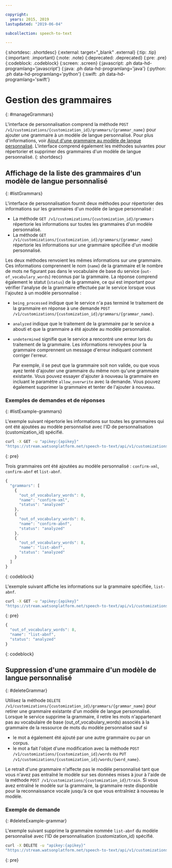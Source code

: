 ```yaml
---

copyright:
  years: 2015, 2019
lastupdated: "2019-06-04"

subcollection: speech-to-text

---
```


{:shortdesc: .shortdesc}
{:external: target="_blank" .external}
{:tip: .tip}
{:important: .important}
{:note: .note}
{:deprecated: .deprecated}
{:pre: .pre}
{:codeblock: .codeblock}
{:screen: .screen}
{:javascript: .ph data-hd-programlang='javascript'}
{:java: .ph data-hd-programlang='java'}
{:python: .ph data-hd-programlang='python'}
{:swift: .ph data-hd-programlang='swift'}

# Gestion des grammaires
{: #manageGrammars}

L'interface de personnalisation comprend la méthode `POST /v1/customizations/{customization_id}/grammars/{grammar_name}` pour ajouter une grammaire à un modèle de langue personnalisé. Pour plus d'informations, voir [Ajout d'une grammaire au modèle de langue personnalisé](/docs/services/speech-to-text?topic=speech-to-text-grammarAdd#addGrammar). L'interface comprend également les méthodes suivantes pour répertorier et supprimer des grammaires d'un modèle de langue personnalisé.
{: shortdesc}

## Affichage de la liste des grammaires d'un modèle de langue personnalisé
{: #listGrammars}

L'interface de personnalisation fournit deux méthodes pour répertorier des informations sur les grammaires d'un modèle de langue personnalisé :

-   La méthode `GET /v1/customizations/{customization_id}/grammars ` répertorie les informations sur toutes les grammaires d'un modèle personnalisé.
-   La méthode `GET /v1/customizations/{customization_id}/grammars/{grammar_name}` répertorie les informations sur une grammaire spécifiée d'un modèle personnalisé.

Les deux méthodes renvoient les mêmes informations sur une grammaire. Ces informations comprennent le nom (`name`) de la grammaire et le nombre de mots ne figurant pas dans le vocabulaire de base du service (`out-of_vocabulary_words`) reconnus par la grammaire. La réponse comprend également le statut (`status`) de la grammaire, ce qui est important pour vérifier l'analyse de la grammaire effectuée par le service lorsque vous l'ajoutez à un modèle personnalisé :

-   `being_processed` indique que le service n'a pas terminé le traitement de la grammaire en réponse à une demande `POST /v1/customizations/{customization_id}/grammars/{grammar_name}`.
-   `analyzed` indique que le traitement de la grammaire par le service a abouti et que la grammaire a été ajoutée au modèle personnalisé.
-   `undetermined` signifie que le service a rencontré une erreur lors du traitement de la grammaire. Les informations renvoyées pour la grammaire comprennent un message d'erreur indiquant comment corriger l'erreur.

    Par exemple, il se peut que la grammaire soit non valide, ou que vous ayez tenté d'ajouter une grammaire du même nom qu'une grammaire existante. Vous pouvez essayer d'ajouter à nouveau la grammaire en incluant le paramètre `allow_overwrite` avec la demande. Vous pouvez également supprimer la grammaire et tenter de l'ajouter à nouveau.

### Exemples de demandes et de réponses
{: #listExample-grammars}

L'exemple suivant répertorie les informations sur toutes les grammaires qui ont été ajoutées au modèle personnalisé avec l'ID de personnalisation (customization_id) spécifié.

```bash
curl -X GET -u "apikey:{apikey}"
"https://stream.watsonplatform.net/speech-to-text/api/v1/customizations/{customization_id}/grammars"
```
{: pre}

Trois grammaires ont été ajoutées au modèle personnalisé : `confirm-xml`, `confirm-abnf` et `list-abnf`.

```javascript
{
  "grammars": [
    {
      "out_of_vocabulary_words": 0,
      "name": "confirm-xml",
      "status": "analyzed"
    },
    {
      "out_of_vocabulary_words": 0,
      "name": "confirm-abnf",
      "status": "analyzed"
    },
    {
      "out_of_vocabulary_words": 8,
      "name": "list-abnf",
      "status": "analyzed"
    }
  ]
}
```
{: codeblock}

L'exemple suivant affiche les informations sur la grammaire spécifiée, `list-abnf`.

```bash
curl -X GET -u "apikey:{apikey}"
"https://stream.watsonplatform.net/speech-to-text/api/v1/customizations/{customization_id}/grammars/list-abnf"
```
{: pre}

```javascript
{
  "out_of_vocabulary_words": 8,
  "name": "list-abnf",
  "status": "analyzed"
}
```
{: codeblock}

## Suppression d'une grammaire d'un modèle de langue personnalisé
{: #deleteGrammar}

Utilisez la méthode `DELETE /v1/customizations/{customization_id}/grammars/{grammar_name}` pour retirer une grammaire existante d'un modèle de langue personnalisé. Lorsque le service supprime la grammaire, il retire les mots n'appartenant pas au vocabulaire de base (out_of_vocabulary_words) associés à la grammaire de la ressource de mots du modèle personnalisé sauf si

-   le mot a également été ajouté par une autre grammaire ou par un corpus.
-   le mot a fait l'objet d'une modification avec la méthode `POST /v1/customizations/{customization_id}/words` ou `PUT /v1/customizations/{customization_id}/words/{word_name}`.

Le retrait d'une grammaire n'affecte pas le modèle personnalisé tant que vous n'avez pas entraîné le modèle sur ses données mises à jour à l'aide de la méthode `POST /v1/customizations/{customization_id}/train`. Si vous avez entraîné le modèle sur la grammaire, la grammaire reste disponible pour la reconnaissance vocale jusqu'à ce que vous entraîniez à nouveau le modèle.

### Exemple de demande
{: #deleteExample-grammar}

L'exemple suivant supprime la grammaire nommée `list-abnf` du modèle personnalisé avec l'ID de personnalisation (customization_id) spécifié.

```bash
curl -X DELETE -u "apikey:{apikey}"
"https://stream.watsonplatform.net/speech-to-text/api/v1/customizations/ {customization_id}/grammars/list-abnf"
```
{: pre}
